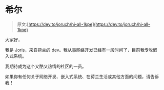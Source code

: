 # 希尔

> 原文:[https://dev.to/joruch/hi-all-1kpe](https://dev.to/joruch/hi-all-1kpe)

大家好，

我是 Joris，来自荷兰的 dev。我从事网络开发已经有一段时间了，目前我专攻嵌入式系统。

我期待成为这个又酷又热情的社区的一员。

如果你有任何关于网络开发、嵌入式系统、在荷兰生活或其他方面的问题，请告诉我！